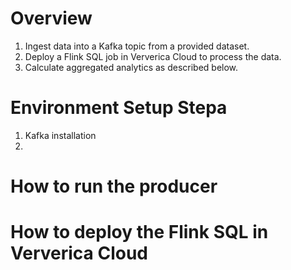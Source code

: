 # Overview

1. Ingest data	into	a	Kafka	topic	from	a	provided	dataset.	
2. Deploy	a	Flink	SQL	job	in	Ververica	Cloud	to	process	the	data.	
3. Calculate	aggregated	analytics	as	described	below.	


# Environment Setup Stepa
1. Kafka installation
2. 



# How to run the producer



# How to deploy the Flink SQL in Ververica Cloud
